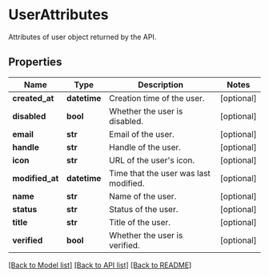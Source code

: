 # UserAttributes

Attributes of user object returned by the API.

## Properties
Name | Type | Description | Notes
------------ | ------------- | ------------- | -------------
**created_at** | **datetime** | Creation time of the user. | [optional] 
**disabled** | **bool** | Whether the user is disabled. | [optional] 
**email** | **str** | Email of the user. | [optional] 
**handle** | **str** | Handle of the user. | [optional] 
**icon** | **str** | URL of the user&#39;s icon. | [optional] 
**modified_at** | **datetime** | Time that the user was last modified. | [optional] 
**name** | **str** | Name of the user. | [optional] 
**status** | **str** | Status of the user. | [optional] 
**title** | **str** | Title of the user. | [optional] 
**verified** | **bool** | Whether the user is verified. | [optional] 

[[Back to Model list]](README.md#documentation-for-models) [[Back to API list]](README.md#documentation-for-api-endpoints) [[Back to README]](README.md)


